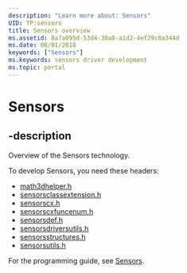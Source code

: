 ```yaml
---
description: "Learn more about: Sensors"
UID: TP:sensors
title: Sensors overview
ms.assetid: 8a7a095d-53d4-30a8-a1d2-4ef29c8a344d
ms.date: 08/01/2018
keywords: ["Sensors"]
ms.keywords: sensors driver development
ms.topic: portal
---
```


# Sensors

## -description

Overview of the Sensors technology.

To develop Sensors, you need these headers:

 * [math3dhelper.h](../math3dhelper/index.md)
 * [sensorsclassextension.h](../sensorsclassextension/index.md)
 * [sensorscx.h](../sensorscx/index.md)
 * [sensorscxfuncenum.h](../sensorscxfuncenum/index.md)
 * [sensorsdef.h](../sensorsdef/index.md)
 * [sensorsdriversutils.h](../sensorsdriversutils/index.md)
 * [sensorsstructures.h](../sensorsstructures/index.md)
 * [sensorsutils.h](../sensorsutils/index.md)


For the programming guide, see [Sensors](/windows-hardware/drivers/sensors).
